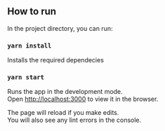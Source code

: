 
## How to run

In the project directory, you can run:

### `yarn install`

Installs the required dependecies

### `yarn start`
Runs the app in the development mode.<br>
Open [http://localhost:3000](http://localhost:3000) to view it in the browser.

The page will reload if you make edits.<br>
You will also see any lint errors in the console.
